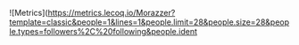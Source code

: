 ![Metrics](https://metrics.lecoq.io/Morazzer?template=classic&people=1&lines=1&people.limit=28&people.size=28&people.types=followers%2C%20following&people.ident
